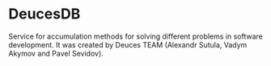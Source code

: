 DeucesDB
========
Service for accumulation methods for solving different problems in software development.
It was created by Deuces TEAM (Alexandr Sutula, Vadym Akymov and Pavel Sevidov).
